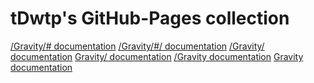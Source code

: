 <!--p align="center">
<img src="assets/images/logo.png" height="90px" alt="Gravity Programming Language" title="Gravity Programming Language">
</p-->

# tDwtp's GitHub-Pages collection

[/Gravity/# documentation](/gravity/#)
[/Gravity/#/ documentation](/gravity/#/)
[/Gravity/ documentation](/gravity/)
[Gravity/ documentation](gravity/)
[/Gravity documentation](/gravity)
[Gravity documentation](gravity)

